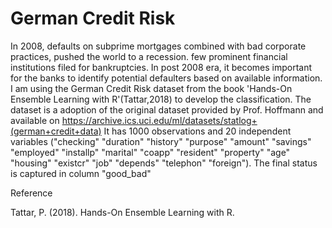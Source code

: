 # German Credit Risk

In 2008, defaults on subprime mortgages combined with bad corporate practices, pushed the world to a recession. few prominent financial institutions filed for bankruptcies. In post 2008 era, it becomes important for the banks to identify potential defaulters based on available information.
I am using the German Credit Risk dataset from the book 'Hands-On Ensemble Learning with R'(Tattar,2018) to develop the classification. The dataset is a adoption of the original dataset provided by Prof. Hoffmann and available on https://archive.ics.uci.edu/ml/datasets/statlog+(german+credit+data)
It has 1000 observations and 20 independent variables ("checking" "duration" "history" "purpose" "amount" "savings" "employed" "installp" "marital" "coapp" "resident" "property" "age" "housing" "existcr" "job" "depends" "telephon" "foreign"). The final status is captured in column "good_bad"

Reference 

Tattar, P. (2018). Hands-On Ensemble Learning with R.

